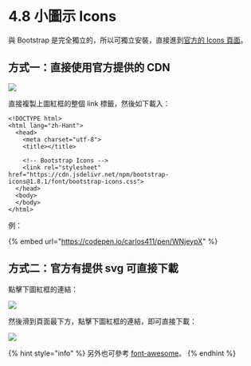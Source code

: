 # 4.8 小圖示 Icons

與 Bootstrap 是完全獨立的，所以可獨立安裝，直接進到[官方的 Icons 頁面](https://icons.getbootstrap.com/)。

## 方式一：直接使用官方提供的 CDN

![](../.gitbook/assets/bootstrap5\_icon\_cdn.png)

直接複製上圖紅框的整個 link 標籤，然後如下載入：

```markup
<!DOCTYPE html>
<html lang="zh-Hant">
  <head>
    <meta charset="utf-8">
    <title></title>
    
    <!-- Bootstrap Icons -->
    <link rel="stylesheet" href="https://cdn.jsdelivr.net/npm/bootstrap-icons@1.8.1/font/bootstrap-icons.css">
  </head>
  <body>
  </body>
</html>
```

例：

{% embed url="https://codepen.io/carlos411/pen/WNjeypX" %}



## 方式二：官方有提供 svg 可直接下載

點擊下圖紅框的連結：

![](../.gitbook/assets/bootstrap5\_icon\_svg.png)



然後滑到頁面最下方，點擊下圖紅框的連結，即可直接下載：

![](../.gitbook/assets/bootstrap\_icon\_1\_8\_1.png)



{% hint style="info" %}
另外也可參考 [font-awesome](https://fontawesome.com/)。
{% endhint %}

